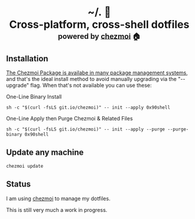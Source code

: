<h1 align="center">
    <a name="top" title="dotfiles">~/.&nbsp;📂</a><br/>Cross-platform, cross-shell dotfiles<br/> <sup><sub>powered by  <a href="https://www.chezmoi.io/">chezmoi</a> 🏠</sub></sup>
    </h1>

## Installation

[The Chezmoi Package is availabe in many package management systems](https://www.chezmoi.io/install/), and that's the ideal install method to avoid manually upgrading via the "--upgrade" flag. When that's not available you can use these:

One-Line Binary Install

`sh -c "$(curl -fsLS git.io/chezmoi)" -- init --apply 0x90shell`

One-Line Apply then Purge Chezmoi & Related Files

`sh -c "$(curl -fsLS git.io/chezmoi)" -- init --apply --purge --purge-binary 0x90shell`

## Update any machine

`chezmoi update`

## Status

I am using [chezmoi](https://www.chezmoi.io/) to manage my dotfiles.

This is still very much a work in progress. 
